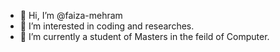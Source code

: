 - 👋 Hi, I’m @faiza-mehram
- 👀 I’m interested in coding and researches.
- 🌱 I’m currently a student of Masters in the feild of Computer.

<!---
faiza-mehram/faiza-mehram is a ✨ special ✨ repository because its `README.md` (this file) appears on your GitHub profile.
You can click the Preview link to take a look at your changes.
--->
